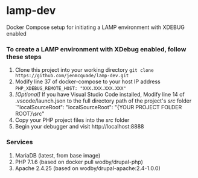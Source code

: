 # lamp-dev
Docker Compose setup for initiating a LAMP environment with XDEBUG enabled

### To create a LAMP environment with XDebug enabled, follow these steps
1. Clone this project into your working directory
`git clone https://github.com/jenmcquade/lamp-dev.git`
2. Modify line 37 of docker-compose to your host IP address
`PHP_XDEBUG_REMOTE_HOST: "XXX.XXX.XXX.XXX"`
3. _[Optional]_ If you have Visual Studio Code installed, Modify line 14 of .vscode/launch.json to the full directory path of the project's _src_ folder
`"localSourceRoot": "localSourceRoot": "{YOUR PROJECT FOLDER ROOT}\\src"
4. Copy your PHP project files into the _src_ folder
5. Begin your debugger and visit http://localhost:8888

### Services
1. MariaDB (latest, from base image)
2. PHP 7.1.6 (based on docker pull wodby/drupal-php)
3. Apache 2.4.25 (based on wodby/drupal-apache:2.4-1.0.0)
